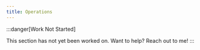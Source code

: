 ```yaml
---
title: Operations
---
```


:::danger[Work Not Started]

This section has not yet been worked on. Want to help? Reach out to me!
:::